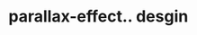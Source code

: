 # parallax-effect.. desgin                                                                                            
